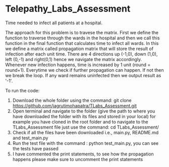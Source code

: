 # Telepathy_Labs_Assessment

Time needed to infect all patients at a hospital.

The approach for this problem is to travese the matrix.
First we define the function to traverse through the wards in the hospital and then we call this function in the final function that calculates time to infect all wards.
In this we define a matrix called propagation matrix that will store the result of infection after each unit time.
There are 4 directions up (-1,0), down (1,0), left (0,-1) and right(0,1) hence we navigate the matrix accordingly.
Whenever new infection happens, time is increased by 1 unit (round = round+1).
Everytime we check if further propagation can happen. If not then we break the loop. If any ward remains uninfected then we output result as '-1'.

To run the code:
1. Download the whole folder using the command:  git clone https://github.com/jagrutimohapatra/TLabs_Assessment.git
2. Open terminal and navigate to the folder (give the path to where you have downloaded the folder with its files and stored in your local) for example you have cloned in the root folder and to navigate to the TLabs_Assessment file just use the command: cd TLabs_Assessment/
3. Check if all the files have been downloaded i.e., main.py, README.md and test_main.py
4. Run the test file with the command : python test_main.py, you can see the tests have passed
5. I have commented the print statements, to see how the propagation happens please make sure to uncomment the print statements
